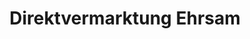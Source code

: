 ---
title: "Direktvermarktung Ehrsam"
url: /ahorn-schafhof/direktvermarktung-ehrsam/
shop: Metzgerei
---